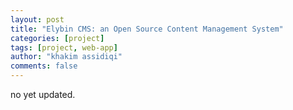 ```yaml
---
layout: post
title: "Elybin CMS: an Open Source Content Management System"
categories: [project]
tags: [project, web-app]
author: "khakim assidiqi"
comments: false
---
```


no yet updated.